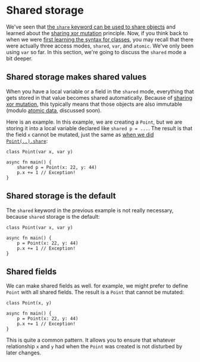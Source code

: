 # Shared storage

We've seen that [the `share` keyword can be used to share objects](./share.md) and learned about the [sharing xor mutation][sxm] principle. Now, if you think back to when we were [first learning the syntax for classes](./class.md), you may recall that there were actually three access modes, `shared`, `var`, and `atomic`. We've only been using `var` so far. In this section, we're going to discuss the `shared` mode a bit deeper.

[sxm]: ./sharing_xor_mutation.md

## Shared storage makes shared values

When you have a local variable or a field in the `shared` mode, everything that gets stored in that value becomes shared automatically. Because of [sharing xor mutation][sxm], this typically means that those objects are also immutable (modulo [atomic data](./atomic.md), discussed soon).

Here is an example. In this example, we are creating a `Point`, but we are storing it into a local variable declared like `shared p = ...`. The result is that the field `x` cannot be mutated, just the same as [when we did `Point(..).share`][sxm]:

```
class Point(var x, var y)

async fn main() {
    shared p = Point(x: 22, y: 44)
    p.x += 1 // Exception!
}
```

## Shared storage is the default

The `shared` keyword in the previous example is not really necessary, because `shared` storage is the default:

```
class Point(var x, var y)

async fn main() {
    p = Point(x: 22, y: 44)
    p.x += 1 // Exception!
}
```

## Shared fields

We can make shared fields as well. for example, we might prefer to define `Point` with all shared fields. The result is a `Point` that cannot be mutated:

```
class Point(x, y)

async fn main() {
    p = Point(x: 22, y: 44)
    p.x += 1 // Exception!
}
```

This is quite a common pattern. It allows you to ensure that whatever relationship `x` and `y` had when the `Point` was created is not disturbed by later changes.